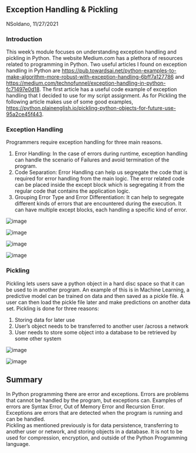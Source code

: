 ## Exception Handling & Pickling

NSoldano, 11/27/2021

### Introduction

This week’s module focuses on understanding exception handling and pickling in Python. The website Medium.com has a plethora of resources related to programming in Python. Two useful articles I found on exception handling in Python are https://pub.towardsai.net/python-examples-to-make-algorithm-more-robust-with-exception-handling-6bff7a127786 and https://medium.com/technofunnel/exception-handling-in-python-fc71497e0d18. The first article has a useful code example of exception handling that I decided to use for my script assignment. As for Pickling the following article makes use of some good examples, https://python.plainenglish.io/pickling-python-objects-for-future-use-95a2ce45f443. 

### Exception Handling

Programmers require exception handling for three main reasons. 
1.	Error Handling: In the case of errors during runtime, exception handling can handle the scenario of Failures and avoid termination of the program. 
2.	Code Separation: Error Handling can help us segregate the code that is required for error handling from the main logic. The error related code can be placed inside the except block which is segregating it from the regular code that contains the application logic.
3.	Grouping Error Type and Error Differentiation: It can help to segregate different kinds of errors that are encountered during the execution. It can have multiple except blocks, each handling a specific kind of error. 

![image](https://user-images.githubusercontent.com/45339790/143969067-cd22438d-9e9f-421d-85a2-0f630932e06c.png)

![image](https://user-images.githubusercontent.com/45339790/143969098-3c64e807-9908-4339-b2f1-f8697be55597.png)

![image](https://user-images.githubusercontent.com/45339790/143969106-a29674ea-baec-4478-8892-05aded5d652e.png)

![image](https://user-images.githubusercontent.com/45339790/143969122-c194751c-8433-47da-a8f1-558bb4c38177.png)


### Pickling

Pickling lets users save a python object in a hard disc space so that it can be used to in another program. An example of this is in Machine Learning, a predictive model can be trained on data and then saved as a pickle file. A user can then load the pickle file later and make predictions on another data set. Pickling is done for three reasons:
1.	Storing data for later use
2.	User’s object needs to be transferred to another user /across a network
3.	User needs to store some object into a database to be retrieved by some other system

![image](https://user-images.githubusercontent.com/45339790/143969205-d1cd343a-726b-4c14-beda-fedb1ea979af.png)

![image](https://user-images.githubusercontent.com/45339790/143969231-65f2a9f0-2171-4078-83db-257d249457d5.png)

## Summary

In Python programming there are error and exceptions. Errors are problems that cannot be handled by the program, but exceptions can. Examples of errors are Syntax Error, Out of Memory Error and Recursion Error. Exceptions are errors that are detected when the program is running and can be handled.  
Pickling as mentioned previously is for data persistence, transferring to another user or network, and storing objects in a database. It is not to be used for compression, encryption,  and outside of the Python Programming language. 
